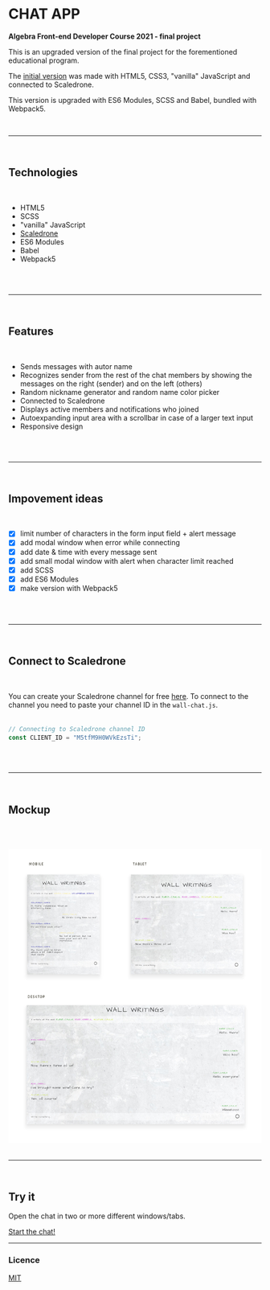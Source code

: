 # CHAT APP

**Algebra Front-end Developer Course 2021 - final project**

This is an upgraded version of the final project for the forementioned educational program.

The [initial version](https://github.com/emarekica/seminarski-algebra) was made with HTML5, CSS3, "vanilla" JavaScript and connected to Scaledrone.

This version is upgraded with ES6 Modules, SCSS and Babel, bundled with Webpack5.

<br>

---

<br>

## Technologies

<br>

- HTML5
- SCSS
- "vanilla" JavaScript
- [Scaledrone](https://www.scaledrone.com/)
- ES6 Modules
- Babel
- Webpack5

<br><br>

---

<br>

## Features

<br>

- Sends messages with autor name
- Recognizes sender from the rest of the chat members by showing the messages on the right (sender) and on the left (others)
- Random nickname generator and random name color picker
- Connected to Scaledrone
- Displays active members and notifications who joined
- Autoexpanding input area with a scrollbar in case of a larger text input
- Responsive design

<br><br>

---

<br>

## Impovement ideas

<br>

- [x] limit number of characters in the form input field + alert message
- [x] add modal window when error while connecting
- [x] add date & time with every message sent
- [x] add small modal window with alert when character limit reached
- [x] add SCSS
- [x] add ES6 Modules
- [x] make version with Webpack5

<br><br>

---

<br>

## Connect to Scaledrone

<br>

You can create your Scaledrone channel for free [here](https://dashboard.scaledrone.com/channels).
To connect to the channel you need to paste your channel ID in the `wall-chat.js`.
<br><br>

```js
// Connecting to Scaledrone channel ID
const CLIENT_ID = "M5tfM9H0WVkEzsTi";
```

<br><br>

---

<br>

## Mockup

<br><br>

![mockups](./src/visuals/wall-chat-mockups.png)
<br><br>

---

<br>

## Try it

Open the chat in two or more different windows/tabs.

[Start the chat!](chat-scaledrone-webpack.netlify.app)

---

### Licence

[MIT](https://choosealicense.com/licenses/mit/)
